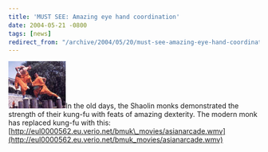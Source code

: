 ```yaml
---
title: 'MUST SEE: Amazing eye hand coordination'
date: 2004-05-21 -0800
tags: [news]
redirect_from: "/archive/2004/05/20/must-see-amazing-eye-hand-coordination.aspx/"
---
```


![shaolin](/images/shaolin.jpg)In the old days, the Shaolin monks
demonstrated the strength of their kung-fu with feats of amazing
dexterity. The modern monk has replaced kung-fu with this:
[http://eul0000562.eu.verio.net/bmuk\_movies/asianarcade.wmv](http://eul0000562.eu.verio.net/bmuk_movies/asianarcade.wmv)

